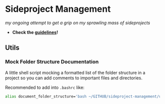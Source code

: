 # Sideproject Management

_my ongoing attempt to get a grip on my sprawling mass of sideprojects_


- **Check the [guidelines](guidelines/general.md)!**


## Utils

### Mock Folder Structure Documentation

A little shell script mocking a formatted list of the folder structure in a project so you can add comments to important files and directories.

Recommended to add into `.bashrc` like: 

```sh
alias document_folder_structure='bash ~/GITHUB/sideproject-management/utils/mock_folder_structure_documentation_in_md.sh'
```
